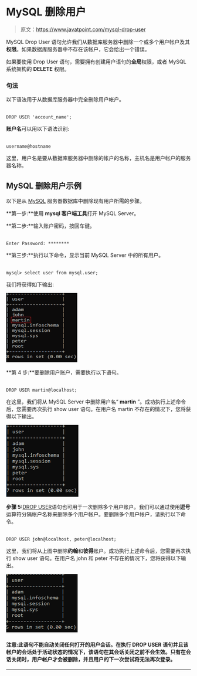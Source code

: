 # MySQL 删除用户

> 原文：<https://www.javatpoint.com/mysql-drop-user>

MySQL Drop User 语句允许我们从数据库服务器中删除一个或多个用户帐户及其**权限**。如果数据库服务器中不存在该帐户，它会给出一个错误。

如果要使用 Drop User 语句，需要拥有创建用户语句的**全局**权限，或者 MySQL 系统架构的 **DELETE** 权限。

### 句法

以下语法用于从数据库服务器中完全删除用户帐户。

```

DROP USER 'account_name';

```

**账户名**可以用以下语法识别:

```

username@hostname

```

这里，用户名是要从数据库服务器中删除的帐户的名称，主机名是用户帐户的服务器名称。

## MySQL 删除用户示例

以下是从 [MySQL](https://www.javatpoint.com/mysql-tutorial) 服务器数据库中删除现有用户所需的步骤。

**第一步:**使用 **mysql 客户端工具**打开 MySQL Server。

**第二步:**输入账户密码，按回车键。

```

Enter Password: ********

```

**第三步:**执行以下命令，显示当前 MySQL Server 中的所有用户。

```

mysql> select user from mysql.user;

```

我们将获得如下输出:

![MySQL Drop User](img/ea29d0553e05a186cf5cc64a3f0fef20.png)

**第 4 步:**要删除用户账户，需要执行以下语句。

```

DROP USER martin@localhost;

```

在这里，我们将从 MySQL Server 中删除用户名“ **martin** ”。成功执行上述命令后，您需要再次执行 show user 语句。在用户名 martin 不存在的情况下，您将获得以下输出。

![MySQL Drop User](img/64ccc04478f86ce2363ac71b5d3d67a5.png)

**步骤 5:**[DROP USER](https://www.javatpoint.com/mysql-drop-user)语句也可用于一次删除多个用户账户。我们可以通过使用**逗号**运算符分隔帐户名称来删除多个用户帐户。要删除多个用户帐户，请执行以下命令。

```

DROP USER john@localhost, peter@localhost;

```

这里，我们将从上图中删除**约翰**和**彼得**账户。成功执行上述命令后，您需要再次执行 show user 语句。在用户名 john 和 peter 不存在的情况下，您将获得以下输出。

![MySQL Drop User](img/4a50175d0d3144bfad1e165db8c73395.png)

#### 注意:此语句不能自动关闭任何打开的用户会话。在执行 DROP USER 语句并且该帐户的会话处于活动状态的情况下，该语句在其会话关闭之前不会生效。只有在会话关闭时，用户帐户才会被删除，并且用户的下一次尝试将无法再次登录。

* * *